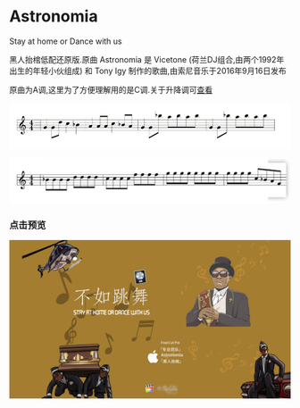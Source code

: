 # Astronomia
Stay at home or Dance with us

黑人抬棺低配还原版.原曲 Astronomia 是 Vicetone (荷兰DJ组合,由两个1992年出生的年轻小伙组成) 和 Tony Igy 制作的歌曲,由索尼音乐于2016年9月16日发布

原曲为A调,这里为了方便理解用的是C调.关于升降调可[查看](http://www.1991th.com/blog/i/a7bcce1.html)

![旋律1](melody1.png)

![旋律2](melody2.png)

### 点击预览
![[预览](https://www.bilibili.com/video/BV1Tz4y1X79A)](cover.jpg)